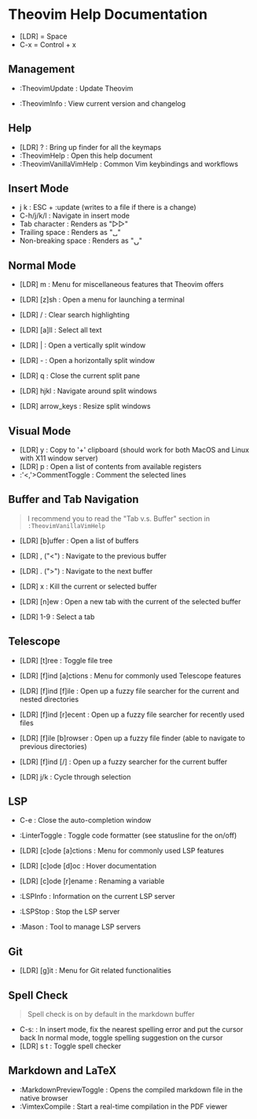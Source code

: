# Theovim Help Documentation

- [LDR] = Space
- C-x   = Control + x

## Management

- :TheovimUpdate          : Update Theovim

- :TheovimInfo            : View current version and changelog

## Help

- [LDR] ?                 : Bring up finder for all the keymaps
- :TheovimHelp            : Open this help document
- :TheovimVanillaVimHelp  : Common Vim keybindings and workflows

## Insert Mode

- j k                     : ESC + :update (writes to a file if there is a change)
- C-h/j/k/l               : Navigate in insert mode
- Tab character           : Renders as "▷▷"
- Trailing space          : Renders as "␣"
- Non-breaking space      : Renders as "⍽"

## Normal Mode

- [LDR] m                 : Menu for miscellaneous features that Theovim offers

- [LDR] [z]sh             : Open a menu for launching a terminal
- [LDR] /                 : Clear search highlighting
- [LDR] [a]ll             : Select all text

- [LDR] |                 : Open a vertically split window
- [LDR] -                 : Open a horizontally split window
- [LDR] q                 : Close the current split pane
- [LDR] hjkl              : Navigate around split windows
- [LDR] arrow_keys        : Resize split windows

## Visual Mode

- [LDR] y                 : Copy to '+' clipboard (should work for both MacOS and Linux with X11 window server)
- [LDR] p                 : Open a list of contents from available registers
- :'<,'>CommentToggle     : Comment the selected lines

## Buffer and Tab Navigation

> I recommend you to read the "Tab v.s. Buffer" section in `:TheovimVanillaVimHelp`

- [LDR] [b]uffer          : Open a list of buffers
- [LDR] , ("<")           : Navigate to the previous buffer
- [LDR] . (">")           : Navigate to the next buffer
- [LDR] x                 : Kill the current or selected buffer

- [LDR] [n]ew             : Open a new tab with the current of the selected buffer
- [LDR] 1-9               : Select a tab

## Telescope

- [LDR] [t]ree            : Toggle file tree

- [LDR] [f]ind [a]ctions  : Menu for commonly used Telescope features
- [LDR] [f]ind [f]ile     : Open up a fuzzy file searcher for the current and nested directories
- [LDR] [f]ind [r]ecent   : Open up a fuzzy file searcher for recently used files
- [LDR] [f]ile [b]rowser  : Open up a fuzzy file finder (able to navigate to previous directories)
- [LDR] [f]ind [/]        : Open up a fuzzy searcher for the current buffer

- [LDR] j/k               : Cycle through selection

## LSP

- C-e                     : Close the auto-completion window

- :LinterToggle           : Toggle code formatter (see statusline for the on/off)

- [LDR] [c]ode [a]ctions  : Menu for commonly used LSP features
- [LDR] [c]ode [d]oc      : Hover documentation
- [LDR] [c]ode [r]ename   : Renaming a variable
- :LSPInfo                : Information on the current LSP server
- :LSPStop                : Stop the LSP server
- :Mason                  : Tool to manage LSP servers

## Git

- [LDR] [g]it             : Menu for Git related functionalities

## Spell Check

> Spell check is on by default in the markdown buffer

- C-s:                    : In insert mode, fix the nearest spelling error and put the cursor back
                            In normal mode, toggle spelling suggestion on the cursor
- [LDR] s t               : Toggle spell checker

## Markdown and LaTeX

- :MarkdownPreviewToggle  : Opens the compiled markdown file in the native browser
- :VimtexCompile          : Start a real-time compilation in the PDF viewer

